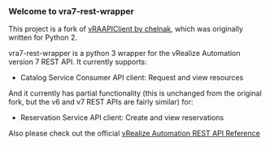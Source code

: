 ### Welcome to vra7-rest-wrapper

This project is a fork of [vRAAPIClient by chelnak](https://github.com/chelnak/vRAAPIClient), which was originally written for Python 2.

vra7-rest-wrapper is a python 3 wrapper for the vRealize Automation version 7 REST API. It currently supports:

* Catalog Service Consumer API client: Request and view resources

And it currently has partial functionality (this is unchanged from the original fork, but the v6 and v7 REST APIs are fairly similar) for:

* Reservation Service API client: Create and view reservations

Also please check out the official [vRealize Automation REST API Reference](http://pubs.vmware.com/vra-62/index.jsp#com.vmware.vra.restapi.doc/index.html)
